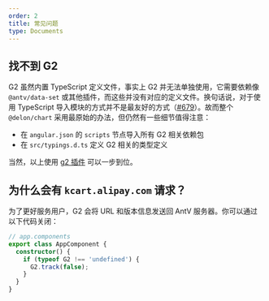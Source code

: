 ```yaml
---
order: 2
title: 常见问题
type: Documents
---
```


## 找不到 G2

G2 虽然内置 TypeScript 定义文件，事实上 G2 并无法单独使用，它需要依赖像 `@antv/data-set` 或其他插件，而这些并没有对应的定义文件。换句话说，对于使用 TypeScript 导入模块的方式并不是最友好的方式（[#679](https://github.com/ng-alain/ng-alain/issues/679)）。故而整个 `@delon/chart` 采用最原始的办法，但仍然有一些细节值得注意：

- 在 `angular.json` 的 `scripts` 节点导入所有 G2 相关依赖包
- 在 `src/typings.d.ts` 定义 G2 相关的类型定义

当然，以上使用 [g2 插件](/cli/plugin#g2) 可以一步到位。

## 为什么会有 `kcart.alipay.com` 请求？

为了更好服务用户，G2 会将 URL 和版本信息发送回 AntV 服务器。你可以通过以下代码关闭：

```ts
// app.components
export class AppComponent {
  constructor() {
    if (typeof G2 !== 'undefined') {
      G2.track(false);
    }
  }
}
```
